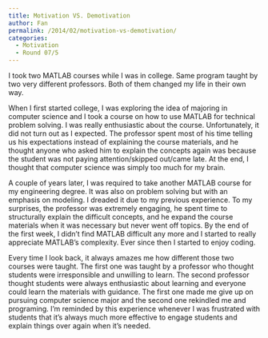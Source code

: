 ```yaml
---
title: Motivation VS. Demotivation
author: Fan
permalink: /2014/02/motivation-vs-demotivation/
categories:
  - Motivation
  - Round 07/5
---
```

I took two MATLAB courses while I was in college. Same program taught by two very different professors. Both of them changed my life in their own way.

When I first started college, I was exploring the idea of majoring in computer science and I took a course on how to use MATLAB for technical problem solving. I was really enthusiastic about the course. Unfortunately, it did not turn out as I expected. The professor spent most of his time telling us his expectations instead of explaining the course materials, and he thought anyone who asked him to explain the concepts again was because the student was not paying attention/skipped out/came late. At the end, I thought that computer science was simply too much for my brain.

A couple of years later, I was required to take another MATLAB course for my engineering degree. It was also on problem solving but with an emphasis on modeling. I dreaded it due to my previous experience. To my surprises, the professor was extremely engaging, he spent time to structurally explain the difficult concepts, and he expand the course materials when it was necessary but never went off topics. By the end of the first week, I didn&#8217;t find MATLAB difficult any more and I started to really appreciate MATLAB&#8217;s complexity. Ever since then I started to enjoy coding.

Every time I look back, it always amazes me how different those two courses were taught. The first one was taught by a professor who thought students were irresponsible and unwilling to learn. The second professor thought students were always enthusiastic about learning and everyone could learn the materials with guidance. The first one made me give up on pursuing computer science major and the second one rekindled me and programing. I&#8217;m reminded by this experience whenever I was frustrated with students that it&#8217;s always much more effective to engage students and explain things over again when it&#8217;s needed.
